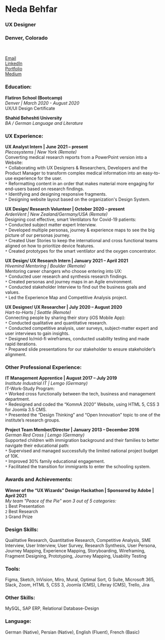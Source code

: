 # **Neda Behfar**
### **UX Designer**
### **Denver, Colorado**
 
 
<br>
 
[Email](nbehfar@gmail.com)\
[LinkedIn](https://www.LinkedIn.com/in/nedabehfar)\
[Portfolio](https://www.nedabehfar.com)\
[Medium](https://medium.com/@nedabehfar)
 
 
 


### Education:

**Flatiron School (Bootcamp)**\
*Denver | March 2020 - August 2020*\
UX/UI Design Certificate
 
**Shahid Beheshti University**\
*BA / German Language and Literature*
 
 
 
### UX Experience:
 
**UX Analyst Intern | June 2021 – present**\
*Plecosystems | New York (Remote)*\
Converting medical research reports from a PowerPoint version into a Website:\
`*` Collaborating with UX Designers & Researchers, Developers and the Product Manager to transform complex medical information into an easy-to-use experience for the user.\
`*`  Reformatting content in an order that makes material more engaging for end-users based on research findings.\
`*` Identifying and designing responsive fragments.\
`*` Designing website layout based on the organization's Design System.
 
 
**UX Design/ Research Volunteer | October 2020 – present**\
*ArdenVent | New Zealand/Germany/USA (Remote)*\
Designing cost effective, smart Ventilators for Covid-19 patients:\
`*` Conducted subject matter expert Interview.\
`*` Developed multiple personas, journey & experience maps to see the big picture of our personas journey.\
`*` Created User Stories to keep the international and cross functional teams aligned on how to prioritize device features.\
`*` Created prototypes for the smart ventilator and the oxygen concentrator.
 
 
**UX Design/ UX Research Intern | January 2021 – April 2021**\
*Hivemind Mentoring | Boulder (Remote)*\
Mentoring career changers who choose entering into UX:\
`*` Conducted user research and synthesis research findings.\
`*` Created personas and journey maps in an Agile environment.\
`*` Conducted stakeholder Interview to find out the business goals and values.\
`*` Led the Experience Map and Competitive Analysis project.
 
 
**UX Designer/ UX Researcher | July 2020 – August 2020**\
*Hart-to-Harts | Seattle (Remote)*\
Connecting people by sharing their story (iOS Mobile App):\
`*` Conducted qualitative and quantitative research.\
`*` Conducted competitive analysis, user surveys, subject-matter expert and user interviews to gain insights.\
`*` Designed lo/mid-fi wireframes, conducted usability testing and made rapid iterations.\
`*` Prepared slide presentations for our stakeholder to ensure stakeholder’s alignment.
 
 
### Other Professional Experience:
 
**IT Management Apprentice | August 2017 – July 2019**\
*Institute Industrial IT | Lemgo (Germany)*\
IT-Work-Study Program:\
`*` Worked cross functionally between the tech, business and management department.\
`*` Redesigned and coded the “KommA 2020” Website, using HTML 5, CSS 3 for Joomla 3.5 CMS.\
`*` Presented the “Design Thinking” and “Open Innovation” topic to one of the institute’s research groups.
 
 
**Project Team Member/Director | January 2013 – December 2016**\
*German Red Cross | Lemgo (Germany)*\
Supported children with immigration background and their families to better navigate their educational path:\
`*` Supervised and managed successfully the limited national project budget of 10K.\
`*` Improved 30% family educational engagement.\
`*` Facilitated the transition for immigrants to enter the schooling system.
 
 
 
### Awards and Achievements:

**Winner of the “UX Wizards” Design Hackathon | Sponsored by Adobe | April 2021**\
*My team "Peace of the Pie" won 3 out of 5 categories:*\
`1` Best Presentation\
`2` Best Research\
`3` Grand Prize
 
 
 
### Design Skills:

Qualitative Research, Quantitative Research, Competitive Analysis, SME Interview, User Interview, User Survey, Research Synthesis, User Persona, Journey Mapping, Experience Mapping, Storyboarding, Wireframing, Fragment Designing, Prototyping, Journey Mapping, Usability Testing
 
 
### Tools:

Figma, Sketch, InVision, Miro, Mural, Optimal Sort, G Suite, Microsoft 365, Slack, Zoom, HTML 5, CSS 3, Joomla (CMS), Liferay (CMS), Trello, Jira
 
 
 
### Other Skills: 

MySQL, SAP ERP, Relational Database-Design
 
 
 
### Language:

German (Native), Persian (Native), English (Fluent), French (Basic)
 
 



